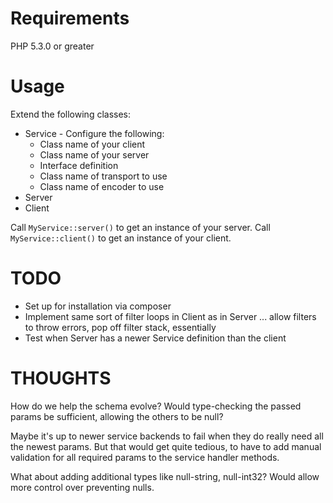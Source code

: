 Requirements
====

PHP 5.3.0 or greater

Usage
====

Extend the following classes:

* Service - Configure the following:
  * Class name of your client
  * Class name of your server
  * Interface definition
  * Class name of transport to use
  * Class name of encoder to use
* Server
* Client

Call `MyService::server()` to get an instance of your server.
Call `MyService::client()` to get an instance of your client.

TODO
====

* Set up for installation via composer
* Implement same sort of filter loops in Client as in Server ... allow filters to throw errors, pop off filter stack, essentially
* Test when Server has a newer Service definition than the client

THOUGHTS
====

How do we help the schema evolve? Would type-checking the passed params be sufficient, allowing the others to be null?

Maybe it's up to newer service backends to fail when they do really need all the newest params. But that would get quite tedious, to have to add manual validation for all required params to the service handler methods.

What about adding additional types like null-string, null-int32? Would allow more control over preventing nulls.
